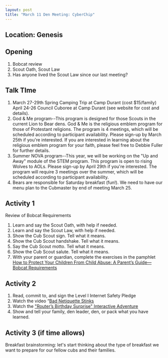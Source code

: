 ```yaml
---
layout: post
title: "March 11 Den Meeting: CyberChip"
---
```


## Location: Genesis

## Opening
1. Bobcat review
2. Scout Oath, Scout Law
3. Has anyone lived the Scout Law since our last meeting?

## Talk TIme
1. March 27-29th   Spring Camping Trip at Camp Durant (cost $15/family) April 24-26  Council Cuboree at Camp Durant (see website for cost and details).
2. God & Me program--This program is designed for those Scouts in the current Lion to Bear dens.  God & Me is the religious emblem program for those of Protestant religions.  The program is 4 meetings, which will be scheduled according to participant availability.  Please sign-up by March 25th if you're interested.  If you are interested in learning about the religious emblem program for your faith, please feel free to Debbie Fuller for further details.
3. Summer NOVA program--This year, we will be working on the "Up and Away" module of the STEM program. This program is open to rising Wolves to AOLs. Please sign-up by April 29th if you're interested.  The program will require 3 meetings over the summer, which will be scheduled according to participant availability.
4. Bears are responsible for Saturday breakfast (fun!). We need to have our menu plan to the Cubmaster by end of meeting March 25.

## Activity 1
Review of Bobcat Requirements
1.	Learn and say the Scout Oath, with help if needed.
2.	Learn and say the Scout Law, with help if needed.
3.	Show the Cub Scout sign. Tell what it means.
4.	Show the Cub Scout handshake. Tell what it means.
5.	Say the Cub Scout motto. Tell what it means.
6.	Show the Cub Scout salute. Tell what it means.
7.	With your parent or guardian, complete the exercises in the pamphlet [How to Protect Your Children From Child Abuse: A Parent’s Guide—Bobcat Requirements](https://filestore.scouting.org/filestore/pdf/46-014.pdf)


## Activity 2 
1. Read, commit to, and sign the Level I Internet Safety Pledge
2. Watch the video “[Bad Netiquette Stinks](https://www.youtube.com/watch?v=VBOiF4ius6A&feature=youtu.be)
3. Watch the ["Router’s Birthday Surprise" Interactive Adventure](https://www.kidsmartz.org/NetSmartz%20v3/NetSmartzKids/RBS)
4. Show and tell your family, den leader, den, or pack what you have learned.

## Activity 3 (if time allows)
Breakfast brainstorming: let's start thinking about the type of breakfast we want to prepare for our fellow cubs and their families.
